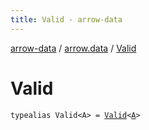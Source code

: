```yaml
---
title: Valid - arrow-data
---
```


[arrow-data](../index.html) / [arrow.data](index.html) / [Valid](./-valid.html)

# Valid

`typealias Valid<A> = `[`Valid`](-validated/-valid/index.html)`<`[`A`](-valid.html#A)`>`